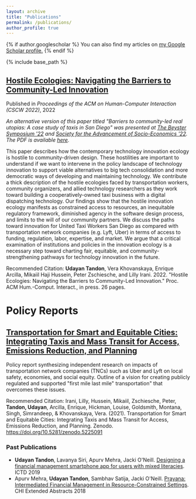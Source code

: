 ```yaml
---
layout: archive
title: "Publications"
permalink: /publications/
author_profile: true
---
```


{% if author.googlescholar %}
  You can also find my articles on <u><a href="{{author.googlescholar}}">my Google Scholar profile</a>.</u>
{% endif %}

{% include base_path %}

## [Hostile Ecologies: Navigating the Barriers to Community-Led Innovation](https://escholarship.org/uc/item/6xj932f8)

Published in *Proceedings of the ACM on Human-Computer Interaction (CSCW 2022)*, 2022

*An alternative version of this paper titled "Barriers to community-led real utopias: A case study of taxis in San Diego" was presented at [The Beyster Symposium '22](https://smlr.rutgers.edu/BeysterProgram2022) and [Society for the Advancement of Socio-Economics '22](https://sase.org/event/2022-amsterdam/). The PDF is available [here](https://udayan.info/files/real_utopias.pdf).*

This paper describes how the contemporary technology innovation ecology is hostile to community-driven design. These hostilities are important to understand if we want to intervene in the policy landscape of technology innovation to support viable alternatives to big tech consolidation and more democratic ways of developing and maintaining technology. We contribute a thick description of the hostile ecologies faced by transportation workers, community organizers, and allied technology researchers as they work toward building a cooperatively-owned taxi business with a digital dispatching technology. Our findings show that the hostile innovation ecology manifests as constrained access to resources, an inequitable regulatory framework, diminished agency in the software design process, and limits to the will of our community partners. We discuss the paths toward innovation for United Taxi Workers San Diego as compared with transportation network companies (e.g. Lyft, Uber) in terms of access to funding, regulation, labor, expertise, and market. We argue that a critical examination of institutions and policies in the innovation ecology is a necessary step toward charting fair, equitable, and community-strengthening pathways for technology innovation in the future.

Recommended Citation: **Udayan Tandon**, Vera Khovanskaya, Enrique Arcilla, Mikaiil Haji Hussein, Peter Zschiesche, and Lilly Irani. 2022. "Hostile Ecologies: Navigating the Barriers to Community-Led Innovation." Proc. ACM Hum.-Comput. Interact., in press. 26 pages.

# Policy Reports
## [Transportation for Smart and Equitable Cities: Integrating Taxis and Mass Transit for Access, Emissions Reduction, and Planning](https://zenodo.org/record/5225091)

Policy report synthesizing independent research on impacts of transportation network companies (TNCs) such as Uber and Lyft on local safety, economies, and social equity. Outline of a vision for creating publicly regulated and supported "first mile last mile" transportation" that overcomes these issues.

Recommended Citation: Irani, Lilly, Hussein, Mikaiil, Zschiesche, Peter, **Tandon, Udayan**, Arcilla, Enrique, Hickman, Louise, Goldsmith, Montana, Singh, Simrandeep, & Khovanskaya, Vera. (2021). Transportation for Smart and Equitable Cities: Integrating Taxis and Mass Transit for Access, Emissions Reduction, and Planning. Zenodo. https://doi.org/10.5281/zenodo.5225091 

### Past Publications

- **Udayan Tandon**, Lavanya Siri, Apurv Mehra, Jacki O'Neill. [Designing a financial management smartphone app for users with mixed literacies](https://doi.org/10.1145/3287098.3287131). ICTD 2019
- Apurv Mehra, **Udayan Tandon**, Sambhav Satija, Jacki O'Neill. [Prayana: Intermediated Financial Management in Resource-Constrained Settings](https://doi.org/10.1145/3170427.3186504). CHI Extended Abstracts 2018